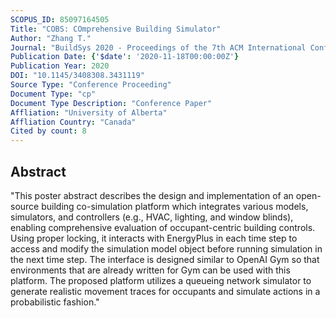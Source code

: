 ```yaml
---
SCOPUS_ID: 85097164505
Title: "COBS: COmprehensive Building Simulator"
Author: "Zhang T."
Journal: "BuildSys 2020 - Proceedings of the 7th ACM International Conference on Systems for Energy-Efficient Buildings, Cities, and Transportation"
Publication Date: {'$date': '2020-11-18T00:00:00Z'}
Publication Year: 2020
DOI: "10.1145/3408308.3431119"
Source Type: "Conference Proceeding"
Document Type: "cp"
Document Type Description: "Conference Paper"
Affliation: "University of Alberta"
Affliation Country: "Canada"
Cited by count: 8
---
```


## Abstract
"This poster abstract describes the design and implementation of an open-source building co-simulation platform which integrates various models, simulators, and controllers (e.g., HVAC, lighting, and window blinds), enabling comprehensive evaluation of occupant-centric building controls. Using proper locking, it interacts with EnergyPlus in each time step to access and modify the simulation model object before running simulation in the next time step. The interface is designed similar to OpenAI Gym so that environments that are already written for Gym can be used with this platform. The proposed platform utilizes a queueing network simulator to generate realistic movement traces for occupants and simulate actions in a probabilistic fashion."
